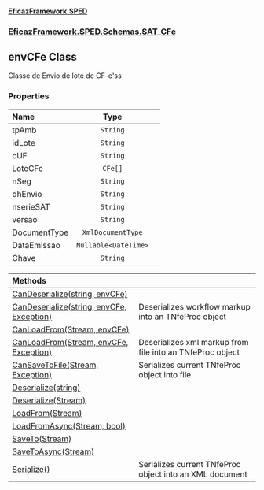 #### [EficazFramework.SPED](EficazFrameworkSPED.md 'EficazFramework SPED')
### [EficazFramework.SPED.Schemas.SAT_CFe](EficazFramework.SPED.Schemas.SAT_CFe.md 'EficazFramework.SPED.Schemas.SAT_CFe')

## envCFe Class

Classe de Envio de lote de CF-e'ss
### Properties

| Name | Type | |
| :--- | :---: | :--- |
| tpAmb | `String` |  |
| idLote | `String` |  |
| cUF | `String` |  |
| LoteCFe | `CFe[]` |  |
| nSeg | `String` |  |
| dhEnvio | `String` |  |
| nserieSAT | `String` |  |
| versao | `String` |  |
| DocumentType | `XmlDocumentType` |  |
| DataEmissao | `Nullable<DateTime>` |  |
| Chave | `String` |  |

| Methods | |
| :--- | :--- |
| [CanDeserialize(string, envCFe)](EficazFramework.SPED.Schemas.SAT_CFe/envCFe/CanDeserialize(string,envCFe).md 'EficazFramework.SPED.Schemas.SAT_CFe.envCFe.CanDeserialize(string, EficazFramework.SPED.Schemas.SAT_CFe.envCFe)') | |
| [CanDeserialize(string, envCFe, Exception)](EficazFramework.SPED.Schemas.SAT_CFe/envCFe/CanDeserialize(string,envCFe,Exception).md 'EficazFramework.SPED.Schemas.SAT_CFe.envCFe.CanDeserialize(string, EficazFramework.SPED.Schemas.SAT_CFe.envCFe, System.Exception)') | Deserializes workflow markup into an TNfeProc object |
| [CanLoadFrom(Stream, envCFe)](EficazFramework.SPED.Schemas.SAT_CFe/envCFe/CanLoadFrom(Stream,envCFe).md 'EficazFramework.SPED.Schemas.SAT_CFe.envCFe.CanLoadFrom(System.IO.Stream, EficazFramework.SPED.Schemas.SAT_CFe.envCFe)') | |
| [CanLoadFrom(Stream, envCFe, Exception)](EficazFramework.SPED.Schemas.SAT_CFe/envCFe/CanLoadFrom(Stream,envCFe,Exception).md 'EficazFramework.SPED.Schemas.SAT_CFe.envCFe.CanLoadFrom(System.IO.Stream, EficazFramework.SPED.Schemas.SAT_CFe.envCFe, System.Exception)') | Deserializes xml markup from file into an TNfeProc object |
| [CanSaveToFile(Stream, Exception)](EficazFramework.SPED.Schemas.SAT_CFe/envCFe/CanSaveToFile(Stream,Exception).md 'EficazFramework.SPED.Schemas.SAT_CFe.envCFe.CanSaveToFile(System.IO.Stream, System.Exception)') | Serializes current TNfeProc object into file |
| [Deserialize(string)](EficazFramework.SPED.Schemas.SAT_CFe/envCFe/Deserialize(string).md 'EficazFramework.SPED.Schemas.SAT_CFe.envCFe.Deserialize(string)') | |
| [Deserialize(Stream)](EficazFramework.SPED.Schemas.SAT_CFe/envCFe/Deserialize(Stream).md 'EficazFramework.SPED.Schemas.SAT_CFe.envCFe.Deserialize(System.IO.Stream)') | |
| [LoadFrom(Stream)](EficazFramework.SPED.Schemas.SAT_CFe/envCFe/LoadFrom(Stream).md 'EficazFramework.SPED.Schemas.SAT_CFe.envCFe.LoadFrom(System.IO.Stream)') | |
| [LoadFromAsync(Stream, bool)](EficazFramework.SPED.Schemas.SAT_CFe/envCFe/LoadFromAsync(Stream,bool).md 'EficazFramework.SPED.Schemas.SAT_CFe.envCFe.LoadFromAsync(System.IO.Stream, bool)') | |
| [SaveTo(Stream)](EficazFramework.SPED.Schemas.SAT_CFe/envCFe/SaveTo(Stream).md 'EficazFramework.SPED.Schemas.SAT_CFe.envCFe.SaveTo(System.IO.Stream)') | |
| [SaveToAsync(Stream)](EficazFramework.SPED.Schemas.SAT_CFe/envCFe/SaveToAsync(Stream).md 'EficazFramework.SPED.Schemas.SAT_CFe.envCFe.SaveToAsync(System.IO.Stream)') | |
| [Serialize()](EficazFramework.SPED.Schemas.SAT_CFe/envCFe/Serialize().md 'EficazFramework.SPED.Schemas.SAT_CFe.envCFe.Serialize()') | Serializes current TNfeProc object into an XML document |

